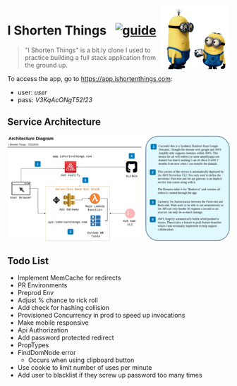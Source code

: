 <img src="docs/images/minion-short.png" align="right" height="144px" />

# I Shorten Things &nbsp; [![guide](https://img.shields.io/badge/Link-https%3A%2F%2Fapp.ishortenthings.com-blue)](https://app.ishortenthings.com)

> "I Shorten Things" is a bit.ly clone I used to practice building a full stack application from the ground up.

To access the app, go to https://app.ishortenthings.com:

- user: _user_
- pass: _V3KqAcONgT52!23_

## Service Architecture

![architecture diagram](docs/images/architecture_diagram.jpg)

## Todo List

- Implement MemCache for redirects
- PR Environments
- Preprod Env
- Adjust % chance to rick roll
- Add check for hashing collision
- Provisioned Concurrency in prod to speed up invocations
- Make mobile responsive
- Api Authorization
- Add password protected redirect
- PropTypes
- FindDomNode error
  - Occurs when using clipboard button
- Use cookie to limit number of uses per minute
- Add user to blacklist if they screw up password too many times

